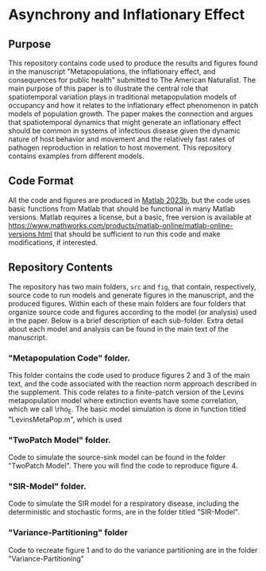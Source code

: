 # Asynchrony and Inflationary Effect
## Purpose
This repository contains code used to produce the results and figures found in the manuscript "Metapopulations, the inflationary effect, and consequences for public health" submitted to The American Naturalist. The main purpose of this paper is to illustrate the central role that spatiotemporal variation plays in traditional metapopulation models of occupancy and how it relates to the inflationary effect phenomenon in patch models of population growth. The paper makes the connection and argues that spatiotemporal dynamics that might generate an inflationary effect should be common in systems of infectious disease given the dynamic nature of host behavior and movement and the relatively fast rates of pathogen reproduction in relation to host movement. This repository contains examples from different models. 

## Code Format
All the code and figures are produced in [Matlab 2023b](https://www.mathworks.com/products/new_products/release2023b.html), but the code uses basic functions from Matlab that should be functional in many Matlab versions. Matlab requires a license, but a basic, free version is available at https://www.mathworks.com/products/matlab-online/matlab-online-versions.html that should be sufficient to run this code and make modifications, if interested.

## Repository Contents
The repository has two main folders, `src` and `fig`, that contain, respectively, source code to run models and generate figures in the manuscript, and the produced figures. Within each of these main folders are four folders that organize source code and figures according to the model (or analysis) used in the paper. Below is a brief description of each sub-folder. Extra detail about each model and analysis can be found in the main text of the manuscript. 

### "Metapopulation Code" folder. 
This folder contains the code used to produce figures 2 and 3 of the main text, and the code associated with the reaction norm approach described in the supplement. This code relates to a finite-patch version of the Levins metapopulation model where extinction events have some correlation, which we call \rho<sub>E</sub>. The basic model simulation is done in function titled "LevinsMetaPop.m", which is used 

### "TwoPatch Model" folder.
Code to simulate the source-sink model can be found in the folder "TwoPatch Model". There you will find the code to reproduce figure 4.

### "SIR-Model" folder.
Code to simulate the SIR model for a respiratory disease, including the deterministic and stochastic forms, are in the folder titled "SIR-Model". 

### "Variance-Partitioning" folder
Code to recreate figure 1 and to do the variance partitioning are in the folder "Variance-Partitioning"
